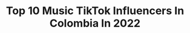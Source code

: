 ---
title: Top 10 Music TikTok Influencers In Colombia In 2022
description: >-
  Find top music TikTok influencers in Colombia in 2022. Most popular hashtags: #colombia #foryou #tiktok #viral.
platform: TikTok
hits: 117
text_top: Discover the most popular TikTok accounts on inBeat.
text_bottom: Our search engine holds 117 TikTok influencers like this in Colombia for you to connect with.
profiles:
  - username: "yudysolangypalaci"
    fullname: >-
      Yudy Solangy Palacio
    bio: >-
      PASIÓN POR LA MÚSICA 🎸🎸🎸🎶 facebook Yudy.Rock2819@hotmail.com
    location: "Colombia"
    followers: 9064
    engagement: 1409
    commentsToLikes: 0.100788
    id: ckan6d9oaj7lz0i78wej4m8ng
    verified: false
    hashtags: "#rock, #buenamusicachallenge, #rockentiktok, #humor"
  - username: "dfurbanomusic"
    fullname: >-
      Danny Fernández 
    bio: >-
      Cantautor de Música Urbana ☝🏻- 🇨🇴 Www.facebook.com/dfurbanomusic
    location: "Colombia"
    followers: 89600
    engagement: 1022
    commentsToLikes: 0.042260
    id: cka6b5vlzz0pg0i78bp7dqd47
    verified: false
    hashtags: "#challenge, #voicelatin, #go, #tiktokmexico"
  - username: "djnayomzl"
    fullname: >-
      Dj Nayo 🎧
    bio: >-
      🔺Sígueme en Insta @djnayomz 📸 🔺Amo la Música 🎧 🔺Cree en Ti 🇨🇴 🌎👁
    location: "Colombia"
    followers: 11700
    engagement: 663
    commentsToLikes: 0.051618
    id: ckan00io9o91b0i78jnwinb5z
    verified: false
    hashtags: "#parati, #foryou, #tiktok, #manizales"
  - username: "wolfine98"
    fullname: >-
      wolfine
    bio: >-
      Músico/Artista Urbano
    location: "Colombia"
    followers: 17400
    engagement: 521
    commentsToLikes: 0.014872
    id: ckbaclbmi52b50j232fiogpyj
    verified: false
    hashtags: "#mexico, #quedateencasa, #colombia, #tiktok"
  - username: "rolas_js"
    fullname: >-
      Rolas JS
    bio: >-
      Editor: @jhonatan.garcia.11 Música para tus historias 🎶 / Instagram: @rolas.js
    location: "Colombia"
    followers: 128900
    engagement: 911
    commentsToLikes: 0.002046
    id: ckc8ald9f7aox0j23rd5cqee3
    verified: false
    hashtags: "#farruko, #parati, #badbunny, #greeicy"
  - username: "enminota"
    fullname: >-
      ✭⋰꙰🎵EnmiNota🎶⋱꙰✭
    bio: >-
      Donde las palabras fallan, la música habla.🎶🎵
    location: "Colombia"
    followers: 12300
    engagement: 739
    commentsToLikes: 0.003607
    id: cka9kqbyf0u9k0i78mgqh68ky
    verified: false
    hashtags: "#abrahammateo, #nickyjam, #maluma, #farruko"
  - username: "reggaetoncolombiano"
    fullname: >-
      reggaetoncolombo
    bio: >-
      Música | Videos | Noticias | Género Urbano & Entretenimiento. @hildebrandoqq
    location: "Colombia"
    followers: 40900
    engagement: 540
    commentsToLikes: 0.003937
    id: ckbfd70hd6ddr0j23dm5i7u5o
    verified: false
    hashtags: "#reggaetoncolombiano, #malumaworld, #reggaeton, #greeicy"
  - username: "fontanamusic"
    fullname: >-
      FONTANA
    bio: >-
      F O N T A N A Artist Escucha mi música en YouTube y todas las plataformas.
    location: "Colombia"
    followers: 43800
    engagement: 1821
    commentsToLikes: 0.087093
    id: ckbff3xla9i2x0j231c5e25ww
    verified: false
    hashtags: "#sabiausted, #metomolaleche, #lentochallenge, #notienepapatos"
  - username: "f4st"
    fullname: >-
      F4ST
    bio: >-
      Fainal & SaraTunes Musicians / Music Producers / DJ’s / Artists
    location: "Colombia"
    followers: 10400
    engagement: 12000
    commentsToLikes: 0.014399
    id: ck8hpau0yyqjw0j78jgd5ol2o
    verified: true
    hashtags: "#trndsttr, #miami, #f4st, #wegotus"
  - username: "elcartel8"
    fullname: >-
      El Cartel 8
    bio: >-
      Inspírate e inspira a los demás. Vive la pasión, vive musical.ly
    location: "Colombia"
    followers: 33100
    engagement: 2126
    commentsToLikes: 0.003153
    id: ck9n86b7y8b8e0j78fuls2mkw
    verified: false
    hashtags: "#wow, #foryou, #zyxcba, #jajaja"
---